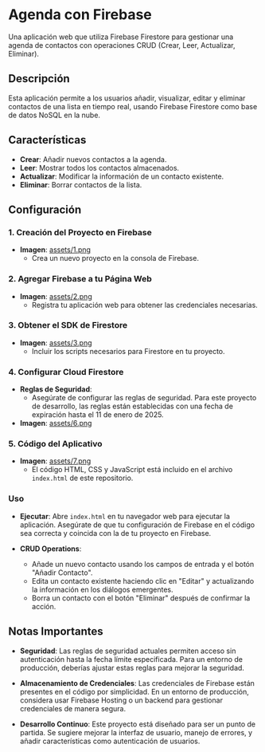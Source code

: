 # Agenda con Firebase

Una aplicación web que utiliza Firebase Firestore para gestionar una agenda de contactos con operaciones CRUD (Crear, Leer, Actualizar, Eliminar).

## Descripción

Esta aplicación permite a los usuarios añadir, visualizar, editar y eliminar contactos de una lista en tiempo real, usando Firebase Firestore como base de datos NoSQL en la nube.

## Características

- **Crear**: Añadir nuevos contactos a la agenda.
- **Leer**: Mostrar todos los contactos almacenados.
- **Actualizar**: Modificar la información de un contacto existente.
- **Eliminar**: Borrar contactos de la lista.

## Configuración

### 1. Creación del Proyecto en Firebase
- **Imagen**: [assets/1.png](assets/1.png)
  - Crea un nuevo proyecto en la consola de Firebase.

### 2. Agregar Firebase a tu Página Web
- **Imagen**: [assets/2.png](assets/2.png)
  - Registra tu aplicación web para obtener las credenciales necesarias.

### 3. Obtener el SDK de Firestore
- **Imagen**: [assets/3.png](assets/3.png)
  - Incluir los scripts necesarios para Firestore en tu proyecto.

### 4. Configurar Cloud Firestore
- **Reglas de Seguridad**: 
  - Asegúrate de configurar las reglas de seguridad. Para este proyecto de desarrollo, las reglas están establecidas con una fecha de expiración hasta el 11 de enero de 2025.
- **Imagen**: [assets/6.png](assets/6.png)

### 5. Código del Aplicativo
- **Imagen**: [assets/7.png](assets/7.png)
  - El código HTML, CSS y JavaScript está incluido en el archivo `index.html` de este repositorio.

### Uso

- **Ejecutar**: Abre `index.html` en tu navegador web para ejecutar la aplicación. Asegúrate de que tu configuración de Firebase en el código sea correcta y coincida con la de tu proyecto en Firebase.

- **CRUD Operations**:
  - Añade un nuevo contacto usando los campos de entrada y el botón "Añadir Contacto".
  - Edita un contacto existente haciendo clic en "Editar" y actualizando la información en los diálogos emergentes.
  - Borra un contacto con el botón "Eliminar" después de confirmar la acción.

## Notas Importantes

- **Seguridad**: Las reglas de seguridad actuales permiten acceso sin autenticación hasta la fecha límite especificada. Para un entorno de producción, deberías ajustar estas reglas para mejorar la seguridad.

- **Almacenamiento de Credenciales**: Las credenciales de Firebase están presentes en el código por simplicidad. En un entorno de producción, considera usar Firebase Hosting o un backend para gestionar credenciales de manera segura.

- **Desarrollo Continuo**: Este proyecto está diseñado para ser un punto de partida. Se sugiere mejorar la interfaz de usuario, manejo de errores, y añadir características como autenticación de usuarios.


